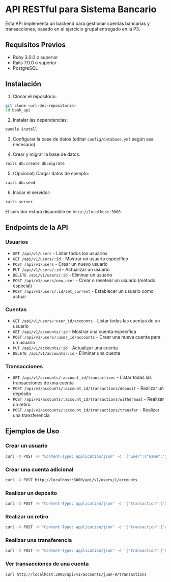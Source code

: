 # API RESTful para Sistema Bancario

Esta API implementa un backend para gestionar cuentas bancarias y transacciones, basado en el ejercicio grupal entregado en la P3.

## Requisitos Previos

- Ruby 3.0.0 o superior
- Rails 7.0.0 o superior
- PostgreSQL

## Instalación

1. Clonar el repositorio:
```bash
git clone <url-del-repositorio>
cd bank_api
```

2. Instalar las dependencias:
```bash
bundle install
```

3. Configurar la base de datos (editar `config/database.yml` según sea necesario)

4. Crear y migrar la base de datos:
```bash
rails db:create db:migrate
```

5. (Opcional) Cargar datos de ejemplo:
```bash
rails db:seed
```

6. Iniciar el servidor:
```bash
rails server
```

El servidor estará disponible en `http://localhost:3000`.

## Endpoints de la API

### Usuarios

- `GET /api/v1/users` - Listar todos los usuarios
- `GET /api/v1/users/:id` - Mostrar un usuario específico
- `POST /api/v1/users` - Crear un nuevo usuario
- `PUT /api/v1/users/:id` - Actualizar un usuario
- `DELETE /api/v1/users/:id` - Eliminar un usuario
- `POST /api/v1/users/new_user` - Crear o resetear un usuario (método especial)
- `POST /api/v1/users/:id/set_current` - Establecer un usuario como actual

### Cuentas

- `GET /api/v1/users/:user_id/accounts` - Listar todas las cuentas de un usuario
- `GET /api/v1/accounts/:id` - Mostrar una cuenta específica
- `POST /api/v1/users/:user_id/accounts` - Crear una nueva cuenta para un usuario
- `PUT /api/v1/accounts/:id` - Actualizar una cuenta
- `DELETE /api/v1/accounts/:id` - Eliminar una cuenta

### Transacciones

- `GET /api/v1/accounts/:account_id/transactions` - Listar todas las transacciones de una cuenta
- `POST /api/v1/accounts/:account_id/transactions/deposit` - Realizar un depósito
- `POST /api/v1/accounts/:account_id/transactions/withdrawal` - Realizar un retiro
- `POST /api/v1/accounts/:account_id/transactions/transfer` - Realizar una transferencia

## Ejemplos de Uso

### Crear un usuario
```bash
curl -X POST -H "Content-Type: application/json" -d '{"user":{"name":"juan"}}' http://localhost:3000/api/v1/users/new_user
```

### Crear una cuenta adicional
```bash
curl -X POST http://localhost:3000/api/v1/users/1/accounts
```

### Realizar un depósito
```bash
curl -X POST -H "Content-Type: application/json" -d '{"transaction":{"amount":100}}' http://localhost:3000/api/v1/accounts/juan-0/transactions/deposit
```

### Realizar un retiro
```bash
curl -X POST -H "Content-Type: application/json" -d '{"transaction":{"amount":50}}' http://localhost:3000/api/v1/accounts/juan-0/transactions/withdrawal
```

### Realizar una transferencia
```bash
curl -X POST -H "Content-Type: application/json" -d '{"transaction":{"amount":25,"destiny_account_id":"juan-1"}}' http://localhost:3000/api/v1/accounts/juan-0/transactions/transfer
```

### Ver transacciones de una cuenta
```bash
curl http://localhost:3000/api/v1/accounts/juan-0/transactions
```
